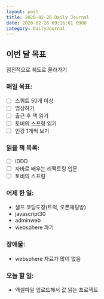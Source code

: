```yaml
---
layout: post
title: 2020-02-26 Daily Journal
date: 2020-02-26 09:16:01 0900
category: DailyJournal
---
```


## 이번 달 목표
점진적으로 궤도로 올라가기

### 매일 목표:
- [ ] 스쿼트 50개 이상
- [ ] 명상하기
- [ ] 출근 후 책 읽기
- [ ] 토비의 스프링 읽기
- [ ] 인강 1개씩 보기

### 읽을 책 목록:
- [ ] iDDD
- [ ] 자바로 배우는 리팩토링 입문
- [ ] 토비의 스프링

### 어제 한 일:
* 셀프 코딩도장(트럭, 오픈채팅방)
* javascript30
* adminweb
* websphere 파기

### 장애물:
* websphere 자료가 많이 없음

### 오늘 할 일:
* 엑셀파일 업로드해서 값 읽는 프로젝트